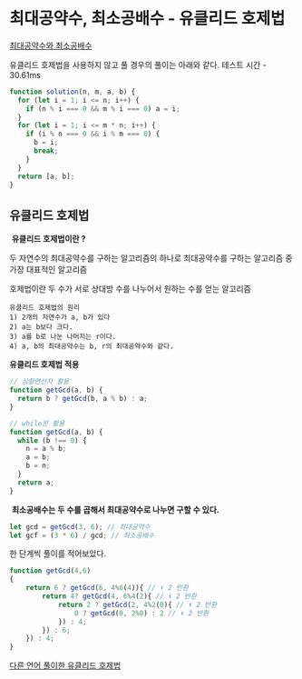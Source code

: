 # 최대공약수, 최소공배수 - 유클리드 호제법

[최대공약수와 최소공배수](https://school.programmers.co.kr/learn/courses/30/lessons/12940)

유클리드 호제법을 사용하지 않고 풀 경우의 풀이는 아래와 같다.
테스트 시간 - 30.61ms

```js
function solution(n, m, a, b) {
  for (let i = 1; i <= n; i++) {
    if (n % i === 0 && m % i === 0) a = i;
  }
  for (let i = 1; i <= m * n; i++) {
    if (i % n === 0 && i % m === 0) {
      b = i;
      break;
    }
  }
  return [a, b];
}
```

## 유클리드 호제법

​
**유클리드 호제법이란 ?**

두 자연수의 최대공약수를 구하는 알고리즘의 하나로 최대공약수를 구하는 알고리즘 중 가장 대표적인 알고리즘

호제법이란 두 수가 서로 상대방 수를 나누어서 원하는 수를 얻는 알고리즘
​

```
유클리드 호제법의 원리
1) 2개의 자연수가 a, b가 있다
2) a는 b보다 크다.
3) a를 b로 나눈 나머지는 r이다.
4) a, b의 최대공약수는 b, r의 최대공약수와 같다.
```

**유클리드 호제법 적용**​

```js
// 삼항연산자 활용
function getGcd(a, b) {
  return b ? getGcd(b, a % b) : a;
}
```

```js
// while문 활용
function getGcd(a, b) {
  while (b !== 0) {
    n = a % b;
    a = b;
    b = n;
  }
  return a;
}
```

​
**최소공배수는 두 수를 곱해서 최대공약수로 나누면 구할 수 있다.**

```js
let gcd = getGcd(3, 6); // 최대공약수
let gcf = (3 * 6) / gcd; // 최소공배수
```

한 단계씩 풀이를 적어보았다.​

```js
function getGcd(4,6)
{
    return 6 ? getGcd(6, 4%6(4)){ // ⬆️ 2 반환
        return 4? getGcd(4, 6%4(2){ // ⬆️ 2 반환
            return 2 ? getGcd(2, 4%2(0){ // ⬆️ 2 반환
                0 ? getGcd(0, 2%0) : 2 // ⬆️ 2 반환
            }) : 4;
        }) : 6;
    }) : 4;
}
```

[다른 언어 풀이한 유클리드 호제법](https://ko.wikipedia.org/wiki/%EC%9C%A0%ED%81%B4%EB%A6%AC%EB%93%9C_%ED%98%B8%EC%A0%9C%EB%B2%95)
